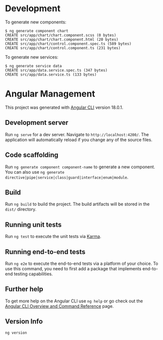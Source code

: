 [//]: # (Copyright © 2024 Perpetuator LLC)

# Development

To generate new components:

```shell
$ ng generate component chart
CREATE src/app/chart/chart.component.scss (0 bytes)
CREATE src/app/chart/chart.component.html (20 bytes)
CREATE src/app/chart/control.component.spec.ts (589 bytes)
CREATE src/app/chart/control.component.ts (231 bytes)
```

To generate new services:
```shell
$ ng generate service data
CREATE src/app/data.service.spec.ts (347 bytes)
CREATE src/app/data.service.ts (133 bytes)

```

# Angular Management

This project was generated with [Angular CLI](https://github.com/angular/angular-cli) version 18.0.1.

## Development server

Run `ng serve` for a dev server. Navigate to `http://localhost:4200/`. The application will automatically reload if you change any of the source files.

## Code scaffolding

Run `ng generate component component-name` to generate a new component. You can also use `ng generate directive|pipe|service|class|guard|interface|enum|module`.

## Build

Run `ng build` to build the project. The build artifacts will be stored in the `dist/` directory.

## Running unit tests

Run `ng test` to execute the unit tests via [Karma](https://karma-runner.github.io).

## Running end-to-end tests

Run `ng e2e` to execute the end-to-end tests via a platform of your choice. To use this command, you need to first add a package that implements end-to-end testing capabilities.

## Further help

To get more help on the Angular CLI use `ng help` or go check out the [Angular CLI Overview and Command Reference](https://angular.dev/tools/cli) page.

## Version Info

```
ng version
```
